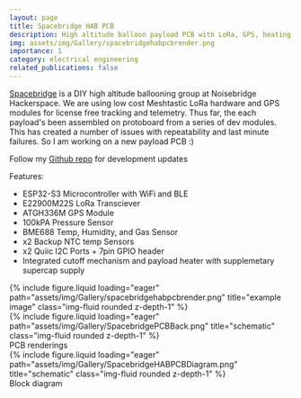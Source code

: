 ```yaml
---
layout: page
title: Spacebridge HAB PCB
description: High altitude balloon payload PCB with LoRa, GPS, heating, enviromental sensing, and a cutoff mechanism
img: assets/img/Gallery/spacebridgehabpcbrender.png
importance: 1
category: electrical engineering
related_publications: false
---
```

<a href="https://www.noisebridge.net/wiki/Spacebridge">Spacebridge</a> is a DIY high altitude ballooning group at Noisebridge Hackerspace. We are using low cost Meshtastic LoRa hardware and GPS modules for license free tracking and telemetry. Thus far, the each payload's been assembled on protoboard from a series of dev modules. This has created a number of issues with repeatability and last minute failures. So I am working on a new payload PCB :)


Follow my <a href="https://github.com/eigenlucy/spacebridgehabpcb">Github repo</a> for development updates

Features:
<ul>
    <li>ESP32-S3 Microcontroller with WiFi and BLE</li>
    <li>E22900M22S LoRa Transciever</li>
    <li>ATGH336M GPS Module</li>
    <li>100kPA Pressure Sensor</li>
    <li>BME688 Temp, Humidity, and Gas Sensor</li>
    <li>x2 Backup NTC temp Sensors</li>
    <li>x2 Quiic I2C Ports + 7pin GPIO header</li>
    <li>Integrated cutoff mechanism and payload heater with supplemetary supercap supply</li>
</ul>
<div class="row">
    <div class="col-sm mt-2 mt-md-0">
        {% include figure.liquid loading="eager" path="assets/img/Gallery/spacebridgehabpcbrender.png" title="example image" class="img-fluid rounded z-depth-1" %}
    </div>
    <div class="col-sm mt-2 mt-md-0">
        {% include figure.liquid loading="eager" path="assets/img/Gallery/SpacebridgePCBBack.png" title="schematic" class="img-fluid rounded z-depth-1" %}
    </div>
</div>
PCB renderings
<div class="row">
    <div class="col-sm mt-2 mt-md-0">
        {% include figure.liquid loading="eager" path="assets/img/Gallery/SpacebridgeHABPCBDiagram.png" title="schematic" class="img-fluid rounded z-depth-1" %}
    </div>
</div>
Block diagram
